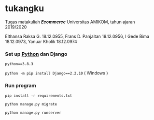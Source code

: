 # tukangku

Tugas matakuliah ***Ecommerce*** Universitas AMIKOM, tahun ajaran 2019/2020 

Elthansa Raksa G. 18.12.0955, Frans D. Panjaitan 18.12.0956, I Gede Bima 18.12.0973, Yanuar Kholik 18.12.0974

### Set up [Python](https://www.python.org/downloads/) dan Django

`python==3.8.3`

`python -m pip install Django==2.2.10` ( Windows )

### Run program

`pip install -r requirements.txt`

`python manage.py migrate`

`python manage.py runserver`
